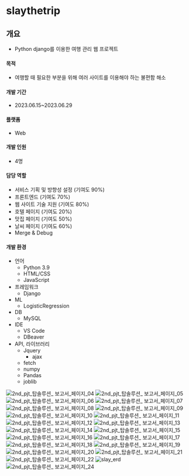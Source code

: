 # slaythetrip

## 개요
- Python django를 이용한 여행 관리 웹 프로젝트

#### 목적
- 여행할 때 필요한 부분을 위해 여러 사이트를 이용해야 하는 불편함 해소

#### 개발 기간
- 2023.06.15~2023.06.29

#### 플랫폼
- Web

#### 개발 인원
- 4명

#### 담당 역할
- 서비스 기획 및 방향성 설정 (기여도 90%)
- 프론트엔드 (기여도 70%)
- 웹 사이트 기술 지원 (기여도 80%)
- 호텔 페이지 (기여도 20%)
- 맛집 페이지 (기여도 50%)
- 날씨 페이지 (기여도 60%)
- Merge & Debug

#### 개발 환경
- 언어
  - Python 3.9
  - HTML/CSS
  - JavaScript
- 프레임워크
  - Django
- ML
  - LogisticRegression 
- DB
  - MySQL
- IDE
  - VS Code
  - DBeaver
- API, 라이브러리
  - Jquery
    - ajax
  - fetch
  - numpy
  - Pandas
  - joblib
 

![2nd_pjt_탑솔루션_ 보고서_페이지_04](https://github.com/leenapark/slaythetrip/assets/74292378/88f1ddb4-e2ff-4a77-a5bd-77598c69f623)
![2nd_pjt_탑솔루션_ 보고서_페이지_05](https://github.com/leenapark/slaythetrip/assets/74292378/1b3189b1-22f1-4684-9e8f-91b8c2a0bd6d)
![2nd_pjt_탑솔루션_ 보고서_페이지_06](https://github.com/leenapark/slaythetrip/assets/74292378/376898cb-27ee-4747-896c-34038eb14900)
![2nd_pjt_탑솔루션_ 보고서_페이지_07](https://github.com/leenapark/slaythetrip/assets/74292378/c02a2f60-df1c-454e-b13a-aa73423889c4)
![2nd_pjt_탑솔루션_ 보고서_페이지_08](https://github.com/leenapark/slaythetrip/assets/74292378/2a1fd3b5-2248-422f-abd1-0d75e5b62935)
![2nd_pjt_탑솔루션_ 보고서_페이지_09](https://github.com/leenapark/slaythetrip/assets/74292378/e4954391-00d2-49e2-b548-19d7fe04dc7c)
![2nd_pjt_탑솔루션_ 보고서_페이지_10](https://github.com/leenapark/slaythetrip/assets/74292378/390d7d1c-821d-4b12-9b72-cc742b5ecf4d)
![2nd_pjt_탑솔루션_ 보고서_페이지_11](https://github.com/leenapark/slaythetrip/assets/74292378/db270873-e45a-4b89-9adb-dacc38c2621a)
![2nd_pjt_탑솔루션_ 보고서_페이지_12](https://github.com/leenapark/slaythetrip/assets/74292378/0a786a41-4601-49e7-b1f3-ad7ea0b095d1)
![2nd_pjt_탑솔루션_ 보고서_페이지_13](https://github.com/leenapark/slaythetrip/assets/74292378/3fd55726-6755-4208-8dff-28a49592351a)
![2nd_pjt_탑솔루션_ 보고서_페이지_14](https://github.com/leenapark/slaythetrip/assets/74292378/272c0d1e-e48d-4691-ba3e-cae42c08aa12)
![2nd_pjt_탑솔루션_ 보고서_페이지_15](https://github.com/leenapark/slaythetrip/assets/74292378/f8645a69-32e2-4d4d-92f1-ea62c9800b4c)
![2nd_pjt_탑솔루션_ 보고서_페이지_16](https://github.com/leenapark/slaythetrip/assets/74292378/933d3e47-e239-4c70-89e8-bf452a81e86f)
![2nd_pjt_탑솔루션_ 보고서_페이지_17](https://github.com/leenapark/slaythetrip/assets/74292378/3d8f7b55-b51e-4bcf-b475-6f0063677b66)
![2nd_pjt_탑솔루션_ 보고서_페이지_18](https://github.com/leenapark/slaythetrip/assets/74292378/33073c85-f930-454c-b9f3-562b812530b5)
![2nd_pjt_탑솔루션_ 보고서_페이지_19](https://github.com/leenapark/slaythetrip/assets/74292378/8438bebf-b812-48ac-b5ca-c536453e2966)
![2nd_pjt_탑솔루션_ 보고서_페이지_20](https://github.com/leenapark/slaythetrip/assets/74292378/0988e47a-597a-4bce-8abd-ec45603af3b8)
![2nd_pjt_탑솔루션_ 보고서_페이지_21](https://github.com/leenapark/slaythetrip/assets/74292378/f8c85510-171e-42ec-b7c1-b5a7ceadb26e)
![2nd_pjt_탑솔루션_ 보고서_페이지_22](https://github.com/leenapark/slaythetrip/assets/74292378/f2b5f702-9917-4193-a915-4f62feb7b7f0)
![slay_erd](https://github.com/leenapark/slaythetrip/assets/74292378/af652ff7-71b5-4a5c-98b8-8f3adb863707)
![2nd_pjt_탑솔루션_ 보고서_페이지_24](https://github.com/leenapark/slaythetrip/assets/74292378/8b7a253e-9eac-4696-b244-d84327a3776d)

